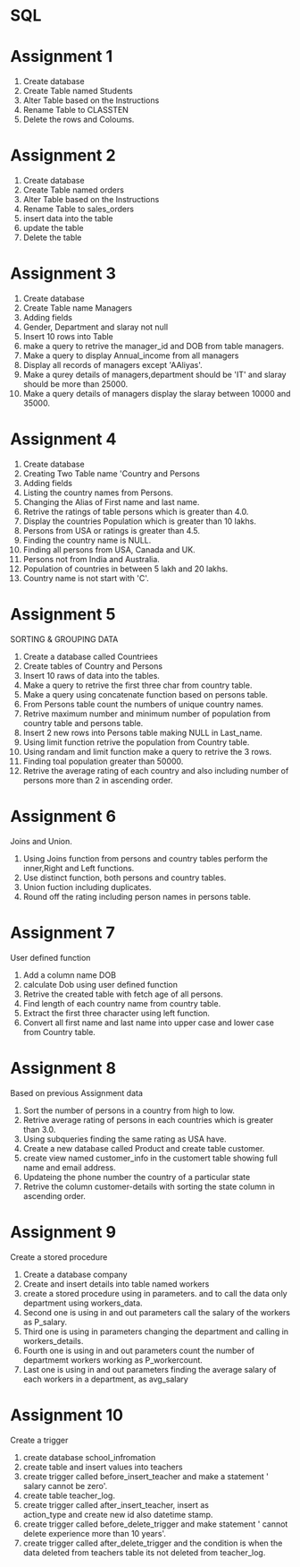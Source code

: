 # SQL
# Assignment 1

1. Create database
2. Create Table named Students
3. Alter Table based on the Instructions
4. Rename Table to CLASSTEN
5. Delete the rows and Coloums.

# Assignment 2
 

1. Create database
2. Create Table named orders
3. Alter Table based on the Instructions
4. Rename Table to sales_orders
5. insert data into the table
6. update the table 
5. Delete the table

# Assignment 3

1. Create database
2. Create Table name Managers
3. Adding fields
4. Gender, Department and slaray not null
5. Insert 10 rows into Table
6. make a query to retrive the manager_id and DOB from table managers.
7. Make a query to display Annual_income from all managers
8. Display all records of managers except 'AAliyas'.
9. Make a qurey details of managers,department should be 'IT' and slaray should be more than 25000.
10. Make a query details of managers display the slaray between 10000 and 35000.

# Assignment 4
 
1. Create database
2. Creating Two Table name 'Country and Persons
3. Adding fields
4. Listing the country names from Persons.
5. Changing the Alias of First name and last name.
6. Retrive the ratings of table persons which is greater than 4.0.
7. Display the countries Population which is greater than 10 lakhs.
8. Persons from USA or ratings is greater than 4.5.
9. Finding the country name is NULL.
10. Finding all persons from USA, Canada and UK.
11. Persons not from India and Australia.
12. Population of countries in between 5 lakh and 20 lakhs.
13. Country name is not start with 'C'.

# Assignment 5

SORTING & GROUPING DATA

1. Create a database called Countriees
2. Create tables of Country and Persons
3. Insert 10 raws of data into the tables.
4. Make a query to retrive the first three char from country table.
5. Make a query using  concatenate function based on persons table.
6. From Persons table count the numbers of unique country names.
7. Retrive maximum number and minimum number  of population from country table and persons table.
8. Insert 2 new rows into Persons table making NULL in Last_name.
9. Using limit function retrive the population from Country table.
10. Using randam and limit function make a query to retrive the 3 rows.
11. Finding toal population greater than 50000. 
12. Retrive the average rating of each country and also including number of persons more than 2 in ascending order.  

# Assignment 6
Joins and Union.

1. Using Joins function from persons and country tables perform the inner,Right and Left functions.
2. Use distinct function, both persons and country tables.
3. Union fuction including duplicates.
4. Round off the rating including person names in persons table.

# Assignment 7
User defined function
1. Add a column name DOB 
2. calculate Dob using user defined function
3. Retrive the created table with fetch age of all persons.
4. Find length of each country name from country table.
5. Extract the first three character using left function.
6. Convert all first name and last name into upper case and lower case from Country table.

# Assignment 8

Based on previous Assignment data

1. Sort the number of persons in a country from high to low.
2. Retrive average rating of persons in each countries which is greater than 3.0.
3. Using subqueries finding the same rating as USA  have.
4.  Create a new database called Product and create table customer.
5. create view named customer_info in the customert table showing full name and email address.
6. Updateing the phone number the country of a particular state
7. Retrive the column customer-details with sorting the state column in ascending order.

# Assignment 9

Create a stored procedure
1. Create a database  company 
2. Create and insert details into table named workers
3. create a stored procedure using in parameters.
   and to call the data only department using workers_data. 
4. Second one is using in and out parameters call the salary of
   the workers as P_salary.
5. Third one is using in parameters changing the  department  and 
   calling  in workers_details.
6. Fourth one is using in and out parameters count the number 
   of departmemt workers working as P_workercount.
7. Last one is using in and out parameters finding the average 
   salary of each workers in a department, as avg_salary

# Assignment 10

Create a trigger
1. create database school_infromation
2. create table and insert values into teachers
3. create trigger called before_insert_teacher and make a statement ' salary cannot be zero'.
4. create table teacher_log.
5. create trigger called after_insert_teacher, insert as  
   action_type and create new id also datetime stamp.
6. create trigger called before_delete_trigger and make
   statement ' cannot delete experience more than 10 years'.            
7. create trigger called after_delete_trigger and the condition is when the data deleted from teachers table its not deleted from teacher_log.

